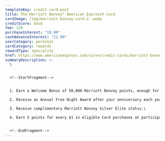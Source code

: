 ```yaml
---
templateKey: credit-card-post
title: The Marriott Bonvoy™ American Express® Card
cardImage: /img/marriott-bonvoy-card-2-.webp
creditScore: Good
fee: 120
purchaseInterest: "19.99"
cashAdvanceInterest: "21.99"
userCategory: personal
cardCategory: rewards
rewardType: speciality
href: https://www.americanexpress.com/ca/en/credit-cards/marriott-bonvoy-card/
summaryDescription: >-
  \


  <!--StartFragment-->


  1. Earn a Welcome Bonus of 50,000 Marriott Bonvoy points, enough for 3 free nights at a Category 2 hotel\

  2. Receive an Annual Free Night Award after your anniversary each year\

  3. Receive complimentary Marriott Bonvoy Silver Elite status.\

  4. Earn 5 points for every $1 in eligible Card purchases at participating Marriott Bonvoy properties. Plus earn 2 points for every $1 in all other Card purchases


  <!--EndFragment-->
---
```

